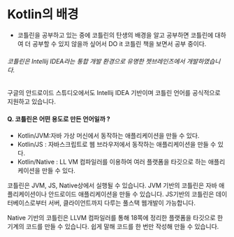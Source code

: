 # Kotlin의 배경

+ 코틀린을 공부하고 있는 중에 코틀린의 탄생의 배경을 알고 공부하면 코틀린에 대하여 더 공부할 수 있지 않을까 싶어서 DO it 코틀린 책을 보면서 공부 중이다.



###### 코틀린은 Intellij IDEA라는 통합 개발 환경으로 유명한 젯브레인즈에서 개발하였습니다.

구글의 안드로이드 스튜디오에서도  Intellij IDEA 기반이며 코틀린 언어를 공식적으로 지원하고 있습니다.

#### Q. 코틀린은 어떤 용도로 만든 언어일까 ?
+ Kotlin/JVM:자바 가상 머신에서 동작하는 애플리케이션을 만들 수 있다.
+ Kotlin/JS : 자바스크립트로 웹 브라우저에서 동작하는 애플리케이션을 만들 수 있다.
+ Kotlin/Native : LL VM 컴파일러를 이용하여 여러 플랫폼을 타깃으로 하는 애플리케이션을 만들 수 있다.

코틀린은 JVM, JS, Native상에서 실행될 수 있습니다. JVM 기반의 코틀린은 자바 애플리케이션이나 안드로이드 애플리케이션을 만들 수 있습니다. JS기반의 코틀린은 데이터베이스로부터 서버, 클라이언트까지 다루는 풀스택 웹개발이 가능합니다. 

Native 기반의 코틀린은 LLVM 컴파일러를 통해 18쪽에 정리한 플랫폼을 타깃으로 한 기계의 코드를 만들 수 있습니다. 쉽게 말해 코드를 한 번만 작성해 만들 수 있습니다. 

